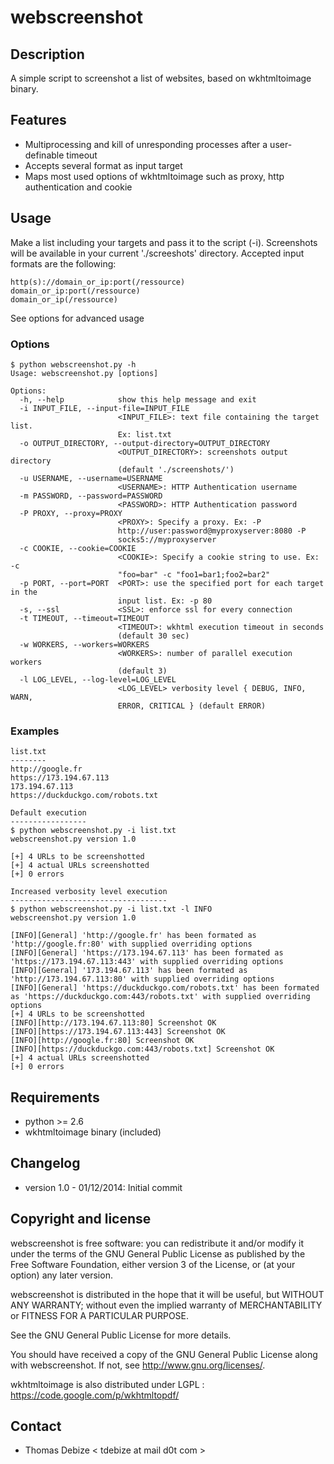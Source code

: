 webscreenshot
=============

Description
-----------
A simple script to screenshot a list of websites, based on wkhtmltoimage binary.

Features
--------
* Multiprocessing and kill of unresponding processes after a user-definable timeout
* Accepts several format as input target
* Maps most used options of wkhtmltoimage such as proxy, http authentication and cookie

Usage
-----
Make a list including your targets and pass it to the script (-i). Screenshots will be available in your current './screeshots' directory.
Accepted input formats are the following:
```
http(s)://domain_or_ip:port(/ressource)
domain_or_ip:port(/ressource)
domain_or_ip(/ressource)
```

See options for advanced usage
### Options
```
$ python webscreenshot.py -h
Usage: webscreenshot.py [options]

Options:
  -h, --help            show this help message and exit
  -i INPUT_FILE, --input-file=INPUT_FILE
                        <INPUT_FILE>: text file containing the target list.
                        Ex: list.txt
  -o OUTPUT_DIRECTORY, --output-directory=OUTPUT_DIRECTORY
                        <OUTPUT_DIRECTORY>: screenshots output directory
                        (default './screenshots/')
  -u USERNAME, --username=USERNAME
                        <USERNAME>: HTTP Authentication username
  -m PASSWORD, --password=PASSWORD
                        <PASSWORD>: HTTP Authentication password
  -P PROXY, --proxy=PROXY
                        <PROXY>: Specify a proxy. Ex: -P
                        http://user:password@myproxyserver:8080 -P
                        socks5://myproxyserver
  -c COOKIE, --cookie=COOKIE
                        <COOKIE>: Specify a cookie string to use. Ex: -c
                        "foo=bar" -c "foo1=bar1;foo2=bar2"
  -p PORT, --port=PORT  <PORT>: use the specified port for each target in the
                        input list. Ex: -p 80
  -s, --ssl             <SSL>: enforce ssl for every connection
  -t TIMEOUT, --timeout=TIMEOUT
                        <TIMEOUT>: wkhtml execution timeout in seconds
                        (default 30 sec)
  -w WORKERS, --workers=WORKERS
                        <WORKERS>: number of parallel execution workers
                        (default 3)
  -l LOG_LEVEL, --log-level=LOG_LEVEL
                        <LOG_LEVEL> verbosity level { DEBUG, INFO, WARN,
                        ERROR, CRITICAL } (default ERROR)
```

### Examples
```
list.txt
--------
http://google.fr
https://173.194.67.113
173.194.67.113
https://duckduckgo.com/robots.txt

Default execution
-----------------
$ python webscreenshot.py -i list.txt
webscreenshot.py version 1.0

[+] 4 URLs to be screenshotted
[+] 4 actual URLs screenshotted
[+] 0 errors

Increased verbosity level execution
-----------------------------------
$ python webscreenshot.py -i list.txt -l INFO
webscreenshot.py version 1.0

[INFO][General] 'http://google.fr' has been formated as 'http://google.fr:80' with supplied overriding options
[INFO][General] 'https://173.194.67.113' has been formated as 'https://173.194.67.113:443' with supplied overriding options
[INFO][General] '173.194.67.113' has been formated as 'http://173.194.67.113:80' with supplied overriding options
[INFO][General] 'https://duckduckgo.com/robots.txt' has been formated as 'https://duckduckgo.com:443/robots.txt' with supplied overriding options
[+] 4 URLs to be screenshotted
[INFO][http://173.194.67.113:80] Screenshot OK
[INFO][https://173.194.67.113:443] Screenshot OK
[INFO][http://google.fr:80] Screenshot OK
[INFO][https://duckduckgo.com:443/robots.txt] Screenshot OK
[+] 4 actual URLs screenshotted
[+] 0 errors
```

Requirements
------------
* python >= 2.6
* wkhtmltoimage binary (included)

Changelog
---------
* version 1.0 - 01/12/2014: Initial commit

Copyright and license
---------------------
webscreenshot is free software: you can redistribute it and/or modify it under the terms of the GNU General Public License as published by the Free Software Foundation, either version 3 of the License, or (at your option) any later version.

webscreenshot is distributed in the hope that it will be useful, but WITHOUT ANY WARRANTY; without even the implied warranty of MERCHANTABILITY or FITNESS FOR A PARTICULAR PURPOSE.  

See the GNU General Public License for more details.

You should have received a copy of the GNU General Public License along with webscreenshot. 
If not, see http://www.gnu.org/licenses/.

wkhtmltoimage is also distributed under LGPL : https://code.google.com/p/wkhtmltopdf/

Contact
-------
* Thomas Debize < tdebize at mail d0t com >